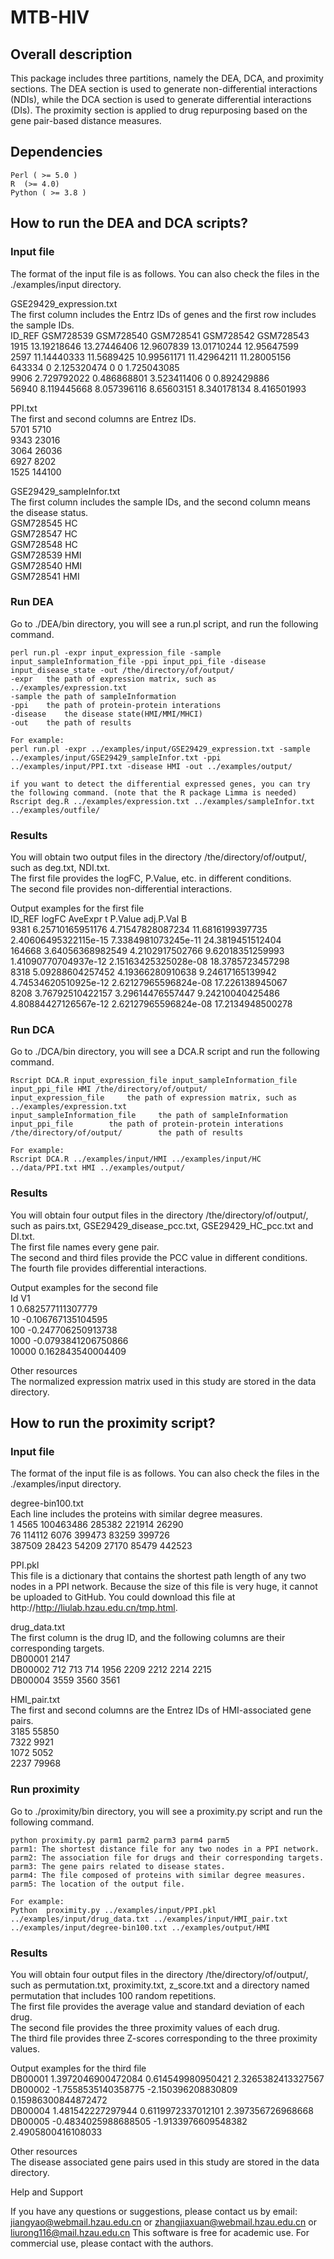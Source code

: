 # MTB-HIV
## Overall description

This package includes three partitions, namely the DEA, DCA, and proximity sections. The DEA section is used to generate non-differential interactions (NDIs), while the DCA section is used to generate differential interactions (DIs). The proximity section is applied to drug repurposing based on the gene pair-based distance measures.

## Dependencies

	Perl ( >= 5.0 )
	R  (>= 4.0)
  	Python ( >= 3.8 )

## How to run the DEA and DCA scripts?

### Input file
The format of the input file is as follows. You can also check the files in the ./examples/input directory. 

GSE29429_expression.txt  
The first column includes the Entrz IDs of genes and the first row includes the sample IDs.  
ID_REF  GSM728539  GSM728540	GSM728541	GSM728542	GSM728543  
1915	  13.19218646	13.27446406	12.9607839	13.01710244	12.95647599  
2597	  11.14440333	11.5689425	10.99561171	11.42964211	11.28005156  
643334	  0	2.125320474	0	0	1.725043085  
9906	  2.729792022	0.486868801	3.523411406	0	0.892429886  
56940	  8.119445668	8.057396116	8.65603151	8.340178134	8.416501993  

PPI.txt  
The first and second columns are Entrez IDs.  
5701	5710  
9343	23016  
3064	26036  
6927	8202  
1525	144100  

GSE29429_sampleInfor.txt  
The first column includes the sample IDs, and the second column means the disease status.  
GSM728545	HC  
GSM728547	HC  
GSM728548	HC  
GSM728539	HMI  
GSM728540	HMI  
GSM728541	HMI  

### Run DEA
Go to ./DEA/bin directory, you will see a run.pl script, and run the following command.

    perl run.pl -expr input_expression_file -sample input_sampleInformation_file -ppi input_ppi_file -disease input_disease_state -out /the/directory/of/output/
    -expr 	the path of expression matrix, such as ../examples/expression.txt
    -sample	the path of sampleInformation
    -ppi 	the path of protein-protein interations
    -disease	the disease state(HMI/MMI/MHCI)
    -out	the path of results
    
    For example:
    perl run.pl -expr ../examples/input/GSE29429_expression.txt -sample ../examples/input/GSE29429_sampleInfor.txt -ppi ../examples/input/PPI.txt -disease HMI -out ../examples/output/

    if you want to detect the differential expressed genes, you can try the following command. (note that the R package Limma is needed)
    Rscript deg.R ../examples/expression.txt ../examples/sampleInfor.txt ../examples/outfile/

### Results
You will obtain two output files in the directory /the/directory/of/output/, such as deg.txt, NDI.txt.  
The first file provides the logFC, P.Value, etc. in different conditions.  
The second file provides non-differential interactions.  

Output examples for the first file  
ID_REF	  logFC	AveExpr	t	P.Value	adj.P.Val	B  
9381	  6.25710165951176	4.71547828087234	11.6816199397735	2.40606495322115e-15	7.3384981073245e-11	24.3819451512404  
164668	  3.64056368982549	4.2102917502766	9.62018351259993	1.41090770704937e-12	2.15163425325028e-08	18.3785723457298  
8318	  5.09288604257452	4.19366280910638	9.24617165139942	4.74534620510925e-12	2.62127965596824e-08	17.226138945067  
8208	  3.76792510422157	3.29614476557447	9.24210040425486	4.80884427126567e-12	2.62127965596824e-08	17.2134948500278  

### Run DCA
Go to ./DCA/bin directory, you will see a DCA.R script and run the following command.

	Rscript DCA.R input_expression_file input_sampleInformation_file input_ppi_file HMI /the/directory/of/output/
    input_expression_file     the path of expression matrix, such as ../examples/expression.txt
    input_sampleInformation_file     the path of sampleInformation
    input_ppi_file        the path of protein-protein interations
    /the/directory/of/output/        the path of results
    
    For example:
    Rscript DCA.R ../examples/input/HMI ../examples/input/HC ../data/PPI.txt HMI ../examples/output/

### Results
You will obtain four output files in the directory /the/directory/of/output/, such as pairs.txt, GSE29429_disease_pcc.txt, GSE29429_HC_pcc.txt and DI.txt.   
The first file names every gene pair.  
The second and third files provide the PCC value in different conditions.  
The fourth file provides differential interactions.  

Output examples for the second file  
Id	V1  
1	0.682577111307779  
10	-0.106767135104595  
100	-0.247706250913738  
1000	-0.0793841206750866  
10000	0.162843540004409  

Other resources  
The normalized expression matrix used in this study are stored in the data directory.  


## How to run the proximity script?
### Input file
The format of the input file is as follows. You can also check the files in the ./examples/input directory. 

degree-bin100.txt  
Each line includes the proteins with similar degree measures.  
1	4565	100463486	285382	221914	26290  
76	114112	6076	399473	83259	399726	  
387509	28423	54209	27170	85479	442523  

PPI.pkl  
This file is a dictionary that contains the shortest path length of any two nodes in a PPI network. Because the size of this file is very huge, it cannot be uploaded to GitHub. You could download this file at http://http://liulab.hzau.edu.cn/tmp.html.

drug_data.txt  
The first column is the drug ID, and the following columns are their corresponding targets.  
DB00001		2147  	
DB00002		712	713	714	1956	2209	2212	2214	2215  	
DB00004		3559	3560	3561  

HMI_pair.txt  
The first and second columns are the Entrez IDs of HMI-associated gene pairs.  
3185	55850  
7322	9921  
1072	5052  
2237	79968  

### Run proximity
Go to ./proximity/bin directory, you will see a proximity.py script and run the following command.

	python proximity.py parm1 parm2 parm3 parm4 parm5
    parm1: The shortest distance file for any two nodes in a PPI network.
    parm2: The association file for drugs and their corresponding targets.
    parm3: The gene pairs related to disease states.
    parm4: The file composed of proteins with similar degree measures.
    parm5: The location of the output file.
    
    For example:
    Python 	proximity.py ../examples/input/PPI.pkl ../examples/input/drug_data.txt ../examples/input/HMI_pair.txt ../examples/input/degree-bin100.txt ../examples/output/HMI

### Results
You will obtain four output files in the directory /the/directory/of/output/, such as permutation.txt, proximity.txt, z_score.txt and a directory named permutation that includes 100 random repetitions.  
The first file provides the average value and standard deviation of each drug.  
The second file provides the three proximity values of each drug.  
The third file provides three Z-scores corresponding to the three proximity values.  

Output examples for the third file  
DB00001	1.3972046900472084	0.614549980950421	2.3265382413327567  
DB00002	-1.7558535140358775	-2.150396208830809	0.15986300844872472  
DB00004	1.481542227297944	0.6119972337012101	2.397356726968668  
DB00005	-0.4834025988688505	-1.9133976609548382	2.4905800416108033  

Other resources   
The disease associated gene pairs used in this study are stored in the data directory.

Help and Support

If you have any questions or suggestions, please contact us by email:  jiangyao@webmail.hzau.edu.cn or zhangjiaxuan@webmail.hzau.edu.cn or liurong116@mail.hzau.edu.cn
This software is free for academic use. For commercial use, please contact with the authors.
